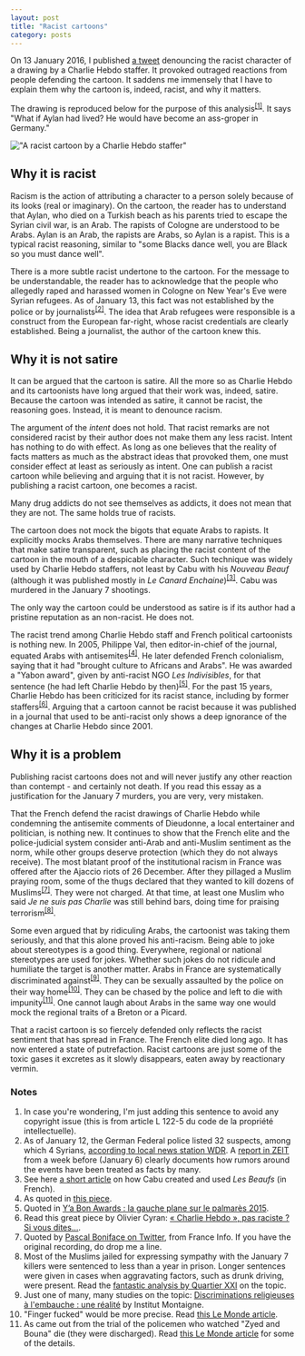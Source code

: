 ```yaml
---
layout: post
title: "Racist cartoons"
category: posts
---
```


On 13 January 2016, I published [a tweet](https://twitter.com/nicolaskb/status/687270412162568192) denouncing the racist character of a drawing by a Charlie Hebdo staffer. It provoked outraged reactions from people defending the cartoon. It saddens me immensely that I have to explain them why the cartoon is, indeed, racist, and why it matters. 

The drawing is reproduced below for the purpose of this analysis<sup><a href="#notes">[1]</a></sup>. It says "What if Aylan had lived? He would have become an ass-groper in Germany."

!["A racist cartoon by a Charlie Hebdo staffer"](/images/racist-cartoon.jpg)

## Why it is racist

Racism is the action of attributing a character to a person solely because of its looks (real or imaginary). On the cartoon, the reader has to understand that Aylan, who died on a Turkish beach as his parents tried to escape the Syrian civil war, is an Arab. The rapists of Cologne are understood to be Arabs. Aylan is an Arab, the rapists are Arabs, so Aylan is a rapist. This is a typical racist reasoning, similar to "some Blacks dance well, you are Black so you must dance well".

There is a more subtle racist undertone to the cartoon. For the message to be understandable, the reader has to acknowledge that the people who allegedly raped and harassed women in Cologne on New Year's Eve were Syrian refugees. As of January 13, this fact was not established by the police or by journalists<sup><a href="#notes">[2]</a></sup>. The idea that Arab refugees were responsible is a construct from the European far-right, whose racist credentials are clearly established. Being a journalist, the author of the cartoon knew this.

## Why it is not satire

It can be argued that the cartoon is satire. All the more so as Charlie Hebdo and its cartoonists have long argued that their work was, indeed, satire. Because the cartoon was intended as satire, it cannot be racist, the reasoning goes. Instead, it is meant to denounce racism. 

The argument of the _intent_ does not hold. That racist remarks are not considered racist by their author does not make them any less racist. Intent has nothing to do with effect. As long as one believes that the reality of facts matters as much as the abstract ideas that provoked them, one must consider effect at least as seriously as intent. One can publish a racist cartoon while believing and arguing that it is not racist. However, by publishing a racist cartoon, one becomes a racist. 

Many drug addicts do not see themselves as addicts, it does not mean that they are not. The same holds true of racists.

The cartoon does not mock the bigots that equate Arabs to rapists. It explicitly mocks Arabs themselves. There are many narrative techniques that make satire transparent, such as placing the racist content of the cartoon in the mouth of a despicable character. Such technique was widely used by Charlie Hebdo staffers, not least by Cabu with his _Nouveau Beauf_ (although it was published mostly in _Le Canard Enchaine_)<sup><a href="#notes">[3]</a></sup>. Cabu was murdered in the January 7 shootings.

The only way the cartoon could be understood as satire is if its author had a pristine reputation as an non-racist. He does not.

The racist trend among Charlie Hebdo staff and French political cartoonists is nothing new. In 2005, Philippe Val, then editor-in-chief of the journal, equated Arabs with antisemites<sup><a href="#notes">[4]</a></sup>. He later defended French colonialism, saying that it had "brought culture to Africans and Arabs". He was awarded a "Yabon award", given by anti-racist NGO _Les Indivisibles_, for that sentence (he had left Charlie Hebdo by then)<sup><a href="#notes">[5]</a></sup>. For the past 15 years, Charlie Hebdo has been criticized for its racist stance, including by former staffers<sup><a href="#notes">[6]</a></sup>. Arguing that a cartoon cannot be racist because it was published in a journal that used to be anti-racist only shows a deep ignorance of the changes at Charlie Hebdo since 2001.

## Why it is a problem

Publishing racist cartoons does not and will never justify any other reaction than contempt - and certainly not death. If you read this essay as a justification for the January 7 murders, you are very, very mistaken.

That the French defend the racist drawings of Charlie Hebdo while condemning the antisemite comments of Dieudonne, a local entertainer and politician, is nothing new. It continues to show that the French elite and the police-judicial system consider anti-Arab and anti-Muslim sentiment as the norm, while other groups deserve protection (which they do not always receive). The most blatant proof of the institutional racism in France was offered after the Ajaccio riots of 26 December. After they pillaged a Muslim praying room, some of the thugs declared that they wanted to kill dozens of Muslims<sup><a href="#notes">[7]</a></sup>. They were not charged. At that time, at least one Muslim who said _Je ne suis pas Charlie_ was still behind bars, doing time for praising terrorism<sup><a href="#notes">[8]</a></sup>. 

Some even argued that by ridiculing Arabs, the cartoonist was taking them seriously, and that this alone proved his anti-racism. Being able to joke about stereotypes is a good thing. Everywhere, regional or national stereotypes are used for jokes. Whether such jokes do not ridicule and humiliate the target is another matter. Arabs in France are systematically discriminated against<sup><a href="#notes">[9]</a></sup>. They can be sexually assaulted by the police on their way home<sup><a href="#notes">[10]</a></sup>. They can be chased by the police and left to die with impunity<sup><a href="#notes">[11]</a></sup>. One cannot laugh about Arabs in the same way one would mock the regional traits of a Breton or a Picard. 

That a racist cartoon is so fiercely defended only reflects the racist sentiment that has spread in France. The French elite died long ago. It has now entered a state of putrefaction. Racist cartoons are just some of the toxic gases it excretes as it slowly disappears, eaten away by reactionary vermin.

<a name="notes"></a>

### Notes

1. In case you're wondering, I'm just adding this sentence to avoid any copyright issue (this is from article L 122-5 du code de la propriété intellectuelle).
1. As of January 12, the German Federal police listed 32 suspects, among which 4 Syrians, [according to local news station WDR](http://www1.wdr.de/themen/aktuell/vorfaelle-hauptbahnhof-koeln-fakten-100.html). A [report in ZEIT](http://www.zeit.de/gesellschaft/zeitgeschehen/2016-01/koeln-silvester-uebergriffe-medien) from a week before (January 6) clearly documents how rumors around the events have been treated as facts by many.
1. See here [a short article](http://www.le-toaster.fr/culture-g/dou-viennent-les-beaufs/) on how Cabu created and used _Les Beaufs_ (in French).
1. As quoted in [this piece](http://lmsi.net/Philippe-Val-est-un-raciste).
1. Quoted in [Y’a Bon Awards : la gauche plane sur le palmarès 2015](http://www.politis.fr/Y-a-Bon-Awards-la-gauche-plane-sur,31546.html).
1. Read this great piece by Olivier Cyran: [« Charlie Hebdo », pas raciste ? Si vous dites…](http://www.article11.info/?Charlie-Hebdo-pas-raciste-Si-vous).
1. Quoted by [Pascal Boniface on Twitter](https://twitter.com/PascalBoniface/status/681077240269041664), from France Info. If you have the original recording, do drop me a line.
1. Most of the Muslims jailed for expressing sympathy with the January 7 killers were sentenced to less than a year in prison. Longer sentences were given in cases when aggravating factors, such as drunk driving, were present. Read the [fantastic analysis by Quartier XXI](http://quartiersxxi.org/le-delire-anti-terroriste-manque-sa-cible) on the topic.
1. Just one of many, many studies on the topic: [Discriminations religieuses à l'embauche : une réalité](http://www.institutmontaigne.org/fr/publications/discriminations-religieuses-lembauche-une-realite) by Institut Montaigne.
1. "Finger fucked" would be more precise. Read [this Le Monde article](http://www.lemonde.fr/police-justice/article/2015/12/18/espece-de-libanais-de-merde-connards-sales-noirs-des-adolescents-portent-plainte-pour-violences-policieres_4834472_1653578.html).
1. As came out from the trial of the policemen who watched "Zyed and Bouna" die (they were discharged). Read [this Le Monde article](http://www.lemonde.fr/societe/article/2015/05/18/mort-de-zyed-et-bouna-relaxe-definitive-des-deux-policiers_4635109_3224.html) for some of the details.